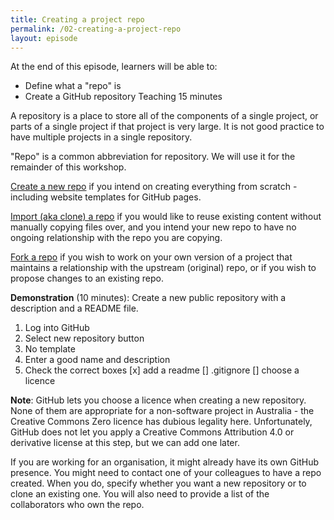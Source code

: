 ```yaml
---
title: Creating a project repo
permalink: /02-creating-a-project-repo
layout: episode
---
```


At the end of this episode, learners will be able to:
* Define what a "repo" is
* Create a GitHub repository
Teaching 15 minutes

A repository is a place to store all of the components of a single project, or parts of a single project if that project is very large. It is not good practice to have multiple projects in a single repository.

"Repo" is a common abbreviation for repository. We will use it for the remainder of this workshop.

[Create a new repo](https://github.com/new) if you intend on creating everything from scratch - including website templates for GitHub pages.

[Import (aka clone) a repo](https://github.com/new/import) if you would like to reuse existing content without manually copying files over, and you intend your new repo to have no ongoing relationship with the repo you are copying.

[Fork a repo](https://docs.github.com/en/github/getting-started-with-github/fork-a-repo) if you wish to work on your own version of a project that maintains a relationship with the upstream (original) repo, or if you wish to propose changes to an existing repo.

**Demonstration** (10 minutes): Create a new public repository with a description and a README file.

1. Log into GitHub
1. Select new repository button
1. No template
1. Enter a good name and description
1. Check the correct boxes
  [x] add a readme
  [] .gitignore
  [] choose a licence

**Note**: GitHub lets you choose a licence when creating a new repository. None of them are appropriate for a non-software project in Australia - the Creative Commons Zero licence has dubious legality here. Unfortunately, GitHub does not let you apply a Creative Commons Attribution 4.0 or derivative license at this step, but we can add one later.

If you are working for an organisation, it might already have its own GitHub presence. You might need to contact one of your colleagues to have a repo created. When you do, specify whether you want a new repository or to clone an existing one. You will also need to provide a list of the collaborators who own the repo.
